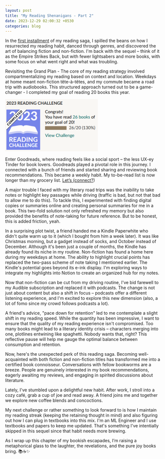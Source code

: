 ```yaml
---
layout: post
title: "My Reading Shenanigans - Part 2"
date: 2023-12-29 02:00:32 +0530
categories: blog
---
```


In the [first installment](https://abhijithc.com/blog/2023/05/01/i-started-reading-again.html) of my reading saga, I spilled the beans on how I resurrected my reading habit, danced through genres, and discovered the art of balancing fiction and non-fiction.  I'm back with the sequel – think of it as the Empire Strikes Back, but with fewer lightsabers and more books, with some focus on what went right and what was troubling.

Revisiting the Grand Plan - The core of my reading strategy involved compartmentalizing my reading based on context and location. Weekdays at home meant non-fiction tête-à-têtes, and my commute became a road trip with audiobooks. This structured approach turned out to be a game-changer - I completed my goal of reading 20 books this year.

<img src="/assets/2023-12-29/challenge.png" width="300">

Enter Goodreads, where reading feels like a social sport – the less UX-ey Tinder for book lovers. Goodreads played a pivotal role in this journey. I connected with a bunch of friends and started sharing and reviewing book recommendations. This became a weekly habit. My to-be-read list is now longer than my grocery list. [Let’s (connect?](https://www.goodreads.com/user/show/159213582-abhijith-c))

A major trouble I faced with my literary road trips was the inability to take notes or highlight key passages while driving (traffic is bad, but not that bad to allow me to do this). To tackle this, I experimented with finding digital copies or summaries online and creating personal summaries for me in a book. This two-fold solution not only refreshed my memory but also provided the benefits of note-taking for future reference. But to be honest, this is added friction, yeah.

In a surprising plot twist, a friend handed me a Kindle Paperwhite who didn't quite warm up to it (which I bought from him a week later). It was like Christmas morning, but a gadget instead of socks, and October instead of December. Although it's been just a couple of months, the Kindle has already found its niche in my routine. Non-fiction has found a home here during my weekdays at home. The ability to highlight crucial points has replaced the two-pass scheme of note taking I mentioned earlier. The Kindle's potential goes beyond its e-ink display. I'm exploring ways to integrate my highlights into Notion to create an organized hub for my notes.

Now that non-fiction can be cut from my driving routine, I've bid farewell to my Audible subscription and replaced it with podcasts. The change is not just about content but also a shift in focus – podcasts offer a different listening experience, and I'm excited to explore this new dimension (also, a lot of fomo since my crowd follows podcasts a lot).

A friend's advice, "pace down for retention" led to me contemplate a slight shift in my reading speed. While the quantity has been impressive, I want to ensure that the quality of my reading experience isn't compromised. Too many books might lead to a literary identity crisis – characters merging into one, plotlines entwining like spaghetti. Nobody wants that, right? This reflective pause will help me gauge the optimal balance between consumption and retention.

Now, here's the unexpected perk of this reading saga. Becoming well-acquainted with both fiction and non-fiction titles has transformed me into a certified book connoisseur. Conversations with fellow bookworms are a breeze. People are genuinely interested in my book recommendations, eagerly awaiting my reviews, and engaging in spirited discussions about literature.

Lately, I've stumbled upon a delightful new habit. After work, I stroll into a cozy café, grab a cup of joe and read away. A friend joins me and together we explore new coffee blends and concoctions.

My next challenge or rather something to look forward to is how I maintain my reading streak (keeping the retaining thought in mind) and also figuring out how I can plug in textbooks into this mix. I'm an ML Engineer and I use textbooks and papers to keep me updated. That's something I've intentially skipped in this sequel since that habit needs more brewing.

As I wrap up this chapter of my bookish escapades, I’m raising a metaphorical glass to the laughter, the revelations, and the pure joy books bring. 📚☕️✨